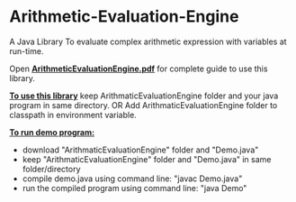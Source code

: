 # Arithmetic-Evaluation-Engine
A Java Library To evaluate complex arithmetic expression with variables at run-time.

Open [__ArithmeticEvaluationEngine.pdf__](https://github.com/VarunKhambhata/Arithmetic-Evaluation-Engine/blob/main/ArithmeticEvaluationEngine%20package.pdf) for complete guide to use this library.

<u>__To use this library__</u>
  keep ArithmaticEvaluationEngine folder and your java program in same directory.
  OR
  Add ArithmaticEvaluationEngine folder to classpath in environment variable.


<u>__To run demo program:__</u>
* download "ArithmaticEvaluationEngine" folder and "Demo.java"
* keep "ArithmaticEvaluationEngine" folder and "Demo.java" in same folder/directory
* compile demo.java using command line: "javac Demo.java"
* run the compiled program using command line: "java Demo"
